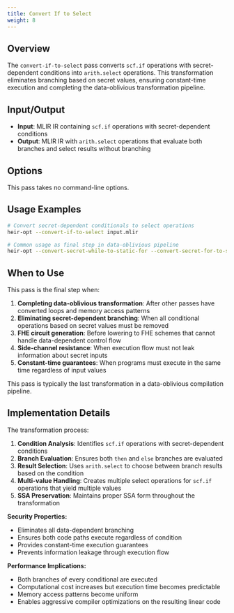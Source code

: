 ```yaml
---
title: Convert If to Select
weight: 8
---
```


## Overview

The `convert-if-to-select` pass converts `scf.if` operations with
secret-dependent conditions into `arith.select` operations. This transformation
eliminates branching based on secret values, ensuring constant-time execution
and completing the data-oblivious transformation pipeline.

## Input/Output

- **Input**: MLIR IR containing `scf.if` operations with secret-dependent
  conditions
- **Output**: MLIR IR with `arith.select` operations that evaluate both branches
  and select results without branching

## Options

This pass takes no command-line options.

## Usage Examples

```bash
# Convert secret-dependent conditionals to select operations
heir-opt --convert-if-to-select input.mlir

# Common usage as final step in data-oblivious pipeline
heir-opt --convert-secret-while-to-static-for --convert-secret-for-to-static-for --convert-secret-extract-to-static-extract --convert-if-to-select input.mlir
```

## When to Use

This pass is the final step when:

1. **Completing data-oblivious transformation**: After other passes have
   converted loops and memory access patterns
1. **Eliminating secret-dependent branching**: When all conditional operations
   based on secret values must be removed
1. **FHE circuit generation**: Before lowering to FHE schemes that cannot handle
   data-dependent control flow
1. **Side-channel resistance**: When execution flow must not leak information
   about secret inputs
1. **Constant-time guarantees**: When programs must execute in the same time
   regardless of input values

This pass is typically the last transformation in a data-oblivious compilation
pipeline.

## Implementation Details

The transformation process:

1. **Condition Analysis**: Identifies `scf.if` operations with secret-dependent
   conditions
1. **Branch Evaluation**: Ensures both `then` and `else` branches are evaluated
1. **Result Selection**: Uses `arith.select` to choose between branch results
   based on the condition
1. **Multi-value Handling**: Creates multiple select operations for `scf.if`
   operations that yield multiple values
1. **SSA Preservation**: Maintains proper SSA form throughout the transformation

**Security Properties:**

- Eliminates all data-dependent branching
- Ensures both code paths execute regardless of condition
- Provides constant-time execution guarantees
- Prevents information leakage through execution flow

**Performance Implications:**

- Both branches of every conditional are executed
- Computational cost increases but execution time becomes predictable
- Memory access patterns become uniform
- Enables aggressive compiler optimizations on the resulting linear code

